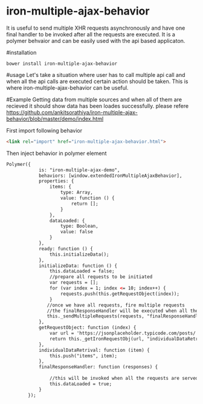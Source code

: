 # iron-multiple-ajax-behavior
It is useful to send multiple XHR requests asynchronously and have one final handler to be invoked after all the requests are executed.
It is a polymer behvaior and can be easily used with the api based applicaton.

#installation
```
bower install iron-multiple-ajax-behavior
```
#usage
Let's take a situation where user has to call multiple api call and when all the api calls are executed certain action should be taken.
This is where iron-multiple-ajax-behavior can be useful.

#Example
Getting data from multiple sources and when all of them are recieved it should show data has been loades successfully.
please refere https://github.com/ankitsorathiya/iron-multiple-ajax-behavior/blob/master/demo/index.html

First import following behavior
```html
<link rel="import" href="iron-multiple-ajax-behavior.html">
```
Then inject behavior in polymer element 
```html
Polymer({
            is: "iron-multiple-ajax-demo",
            behaviors: [window.extendedIronMultipleAjaxBehavior],
            properties: {
                items: {
                    type: Array,
                    value: function () {
                        return [];
                    }
                },
                dataLoaded: {
                    type: Boolean,
                    value: false
                }
            },
            ready: function () {
                this.initializeData();
            },
            initializeData: function () {
                this.dataLoaded = false;
                //prepare all requests to be initiated
                var requests = [];
                for (var index = 1; index <= 10; index++) {
                    requests.push(this.getRequestObject(index));
                }
               //once we have all requests, fire multiple requests
               //the finalResponseHandler will be executed when all the requests are served.
               this._sendMultipleRequests(requests, "finalResponseHandler");
            },
            getRequestObject: function (index) {
                var url = 'https://jsonplaceholder.typicode.com/posts/' + index;
                return this._getIronRequestObj(url, "individualDataRetrival");
            },
            individualDataRetrival: function (item) {
                this.push("items", item);
            },
            finalResponseHandler: function (responses) {
            
                //this will be invoked when all the requests are served either with success or failure.
                this.dataLoaded = true;
            }
        });
 ```
 
<!--
```
<custom-element-demo>
  <template>
    <link rel="import" href="/demo/iron-multiple-ajax-demo.html">
  </template>
</custom-element-demo>
```
```html
<iron-multiple-ajax-demo></iron-multiple-ajax-demo>
```
-->
 
 
